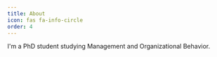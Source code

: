 ```yaml
---
title: About
icon: fas fa-info-circle
order: 4
---
```

I'm a PhD student studying Management and Organizational Behavior.

